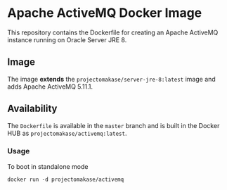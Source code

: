 # Apache ActiveMQ Docker Image #

This repository contains the Dockerfile for creating an Apache ActiveMQ instance running on Oracle Server JRE 8.

## Image

The image **extends** the `projectomakase/server-jre-8:latest` image and adds Apache ActiveMQ 5.11.1.

## Availability

The `Dockerfile` is available in the `master` branch and is built in the Docker HUB as `projectomakase/activemq:latest`.

### Usage ###

To boot in standalone mode

    docker run -d projectomakase/activemq
